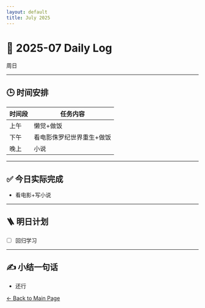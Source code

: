 ```yaml
---
layout: default
title: July 2025
---
```


# 📅 2025-07  Daily Log

周日

---
## 🕒 时间安排

| 时间段 | 任务内容 |
|--------|----------| 
| 上午 |懒觉+做饭 |
| 下午 | 看电影侏罗纪世界重生+做饭| 
| 晚上 | 小说 |



---

## ✅ 今日实际完成

- 看电影+写小说
---


## 🪜 明日计划
- [ ] 回归学习



---

## ✍️ 小结一句话
- 还行


[← Back to Main Page](/index.md)
 


